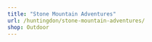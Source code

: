 ```yaml
---
title: "Stone Mountain Adventures"
url: /huntingdon/stone-mountain-adventures/
shop: Outdoor
---
```

